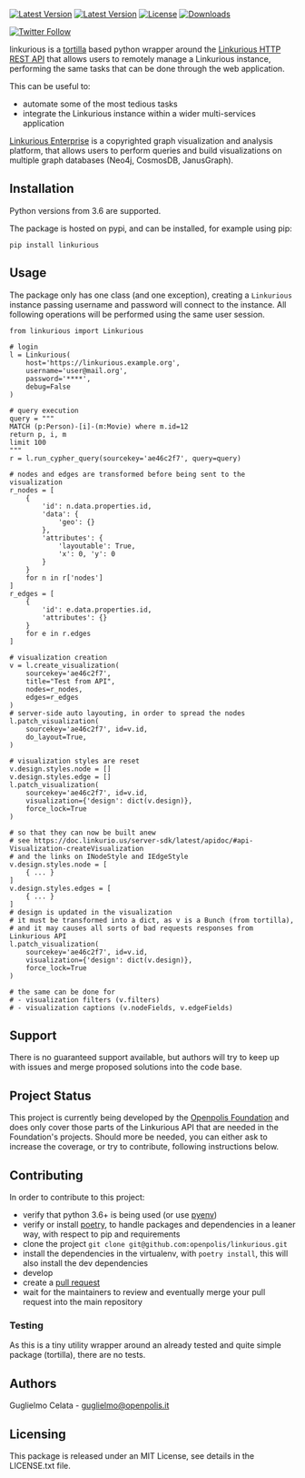 [![Latest Version](https://img.shields.io/pypi/v/linkurious.svg)](https://pypi.python.org/pypi/linkurious)
[![Latest Version](https://img.shields.io/pypi/pyversions/linkurious.svg)](https://pypi.python.org/pypi/linkurious)
[![License](https://img.shields.io/pypi/l/linkurious.svg)](https://pypi.python.org/pypi/linurious)
[![Downloads](https://pepy.tech/badge/linkurious/month)](https://pepy.tech/project/linkurious/month)

[![Twitter Follow](https://img.shields.io/twitter/follow/openpolislab)](https://twitter.com/openpolislab)


linkurious is a [tortilla](https://github.com/tortilla/tortilla) based python wrapper around the
[Linkurious HTTP REST API](https://doc.linkurio.us/server-sdk/latest/apidoc/)
that allows users to remotely manage a Linkurious instance, performing the same tasks
that can be done through the web application.

This can be useful to:
- automate some of the most tedious tasks
- integrate the Linkurious instance within a wider multi-services application

[Linkurious Enterprise](https://linkurio.us/product/) is a copyrighted graph visualization and analysis platform,
that allows users to perform queries and build visualizations on multiple graph databases (Neo4j, CosmosDB, JanusGraph).

## Installation

Python versions from 3.6 are supported.

The package is hosted on pypi, and can be installed, for example using pip:

    pip install linkurious

## Usage
The package only has one class (and one exception), creating a `Linkurious` instance passing username and password
will connect to the instance. All following operations will be performed using the same user session. 

    from linkurious import Linkurious
    
    # login
    l = Linkurious(
        host='https://linkurious.example.org', 
        username='user@mail.org', 
        password='****', 
        debug=False
    )
    
    # query execution
    query = """
    MATCH (p:Person)-[i]-(m:Movie) where m.id=12
    return p, i, m
    limit 100
    """
    r = l.run_cypher_query(sourcekey='ae46c2f7', query=query)

    # nodes and edges are transformed before being sent to the visualization 
    r_nodes = [
        {
            'id': n.data.properties.id, 
            'data': {
                'geo': {}
            }, 
            'attributes': {
                'layoutable': True, 
                'x': 0, 'y': 0
            }
        } 
        for n in r['nodes']
    ]
    r_edges = [
        {
            'id': e.data.properties.id, 
            'attributes': {}
        } 
        for e in r.edges
    ]
    
    # visualization creation
    v = l.create_visualization(
        sourcekey='ae46c2f7', 
        title="Test from API", 
        nodes=r_nodes, 
        edges=r_edges
    )
    # server-side auto layouting, in order to spread the nodes
    l.patch_visualization(
        sourcekey='ae46c2f7', id=v.id, 
        do_layout=True,
    )
    
    # visualization styles are reset
    v.design.styles.node = []
    v.design.styles.edge = []
    l.patch_visualization(
        sourcekey='ae46c2f7', id=v.id,     
        visualization={'design': dict(v.design)},
        force_lock=True
    )

    # so that they can now be built anew
    # see https://doc.linkurio.us/server-sdk/latest/apidoc/#api-Visualization-createVisualization
    # and the links on INodeStyle and IEdgeStyle
    v.design.styles.node = [
        { ... }
    ] 
    v.design.styles.edges = [
        { ... }
    ] 
    # design is updated in the visualization
    # it must be transformed into a dict, as v is a Bunch (from tortilla),
    # and it may causes all sorts of bad requests responses from Linkurious API
    l.patch_visualization(
        sourcekey='ae46c2f7', id=v.id,     
        visualization={'design': dict(v.design)},
        force_lock=True
    )
    
    # the same can be done for 
    # - visualization filters (v.filters)
    # - visualization captions (v.nodeFields, v.edgeFields)
    

## Support

There is no guaranteed support available, but authors will try to keep up with issues 
and merge proposed solutions into the code base.

## Project Status
This project is currently being developed by the [Openpolis Foundation](https://www.openpolis.it/openpolis-foundation/)
and does only cover those parts of the Linkurious API that are needed in the Foundation's projects. 
Should more be needed, you can either ask to increase the coverage, or try to contribute, following instructions below.

## Contributing
In order to contribute to this project:
* verify that python 3.6+ is being used (or use [pyenv](https://github.com/pyenv/pyenv))
* verify or install [poetry](https://python-poetry.org/), to handle packages and dependencies in a leaner way, 
  with respect to pip and requirements
* clone the project `git clone git@github.com:openpolis/linkurious.git` 
* install the dependencies in the virtualenv, with `poetry install`,
  this will also install the dev dependencies
* develop 
* create a [pull request](https://docs.github.com/en/github/collaborating-with-pull-requests/proposing-changes-to-your-work-with-pull-requests/about-pull-requests)
* wait for the maintainers to review and eventually merge your pull request into the main repository

### Testing
As this is a tiny utility wrapper around an already tested and quite simple package (tortilla), 
there are no tests.

## Authors
Guglielmo Celata - guglielmo@openpolis.it

## Licensing
This package is released under an MIT License, see details in the LICENSE.txt file.

